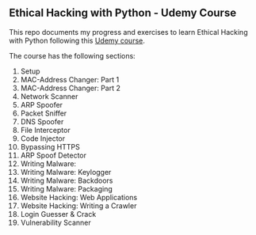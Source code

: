 ## Ethical Hacking with Python - Udemy Course

This repo documents my progress and exercises to learn Ethical Hacking with Python following this [Udemy course](https://www.udemy.com/course/learn-python-and-ethical-hacking-from-scratch/).


The course has the following sections:

1. Setup
2. MAC-Address Changer: Part 1
3. MAC-Address Changer: Part 2
4. Network Scanner
5. ARP Spoofer
6. Packet Sniffer
7. DNS Spoofer
8. File Interceptor
9. Code Injector
10. Bypassing HTTPS
11. ARP Spoof Detector
12. Writing Malware: 
13. Writing Malware: Keylogger
14. Writing Malware: Backdoors
15. Writing Malware: Packaging
16. Website Hacking: Web Applications
17. Website Hacking: Writing a Crawler
18. Login Guesser & Crack
19. Vulnerability Scanner